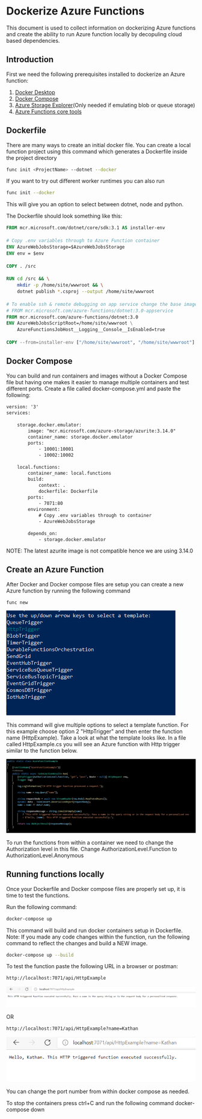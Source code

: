 # Dockerize Azure Functions

This document is used to collect information on dockerizing Azure functions and create the ability to run Azure function locally by decopuling cloud based dependencies.

## Introduction

First we need the following prerequisites installed to dockerize an Azure function:

1. [Docker Desktop](https://docs.docker.com/get-docker/)
2. [Docker Compose](https://docs.docker.com/compose/install/)
3. [Azure Storage Explorer](https://docs.microsoft.com/en-us/azure/vs-azure-tools-storage-manage-with-storage-explorer?tabs=windows)(Only needed if emulating blob or queue storage)
4. [Azure Functions core tools](https://github.com/Azure/azure-functions-core-tools)

## Dockerfile

There are many ways to create an initial docker file. You can create a local function project using this command which generates a Dockerfile inside the project directory

```sh 
func init <ProjectName> --dotnet --docker
```

If you want to try out different worker runtimes you can also run 
```sh
func init --docker
```
This will give you an option to select between dotnet, node and python.

The Dockerfile should look something like this:
```Dockerfile
FROM mcr.microsoft.com/dotnet/core/sdk:3.1 AS installer-env

# Copy .env variables through to Azure Function container
ENV AzureWebJobsStorage=$AzureWebJobsStorage
ENV env = $env

COPY . /src

RUN cd /src && \
    mkdir -p /home/site/wwwroot && \
    dotnet publish *.csproj --output /home/site/wwwroot

# To enable ssh & remote debugging on app service change the base image to the one below
# FROM mcr.microsoft.com/azure-functions/dotnet:3.0-appservice
FROM mcr.microsoft.com/azure-functions/dotnet:3.0
ENV AzureWebJobsScriptRoot=/home/site/wwwroot \
    AzureFunctionsJobHost__Logging__Console__IsEnabled=true

COPY --from=installer-env ["/home/site/wwwroot", "/home/site/wwwroot"]
```

## Docker Compose

You can build and run containers and images without a Docker Compose file but having one makes it easier to manage multiple containers and test different ports. Create a file called docker-compose.yml and paste the following:

```docker-compose
version: '3'
services:

    storage.docker.emulator:
        image: "mcr.microsoft.com/azure-storage/azurite:3.14.0"
        container_name: storage.docker.emulator
        ports:
            - 10001:10001
            - 10002:10002

    local.functions:
        container_name: local.functions
        build:
            context: .
            dockerfile: Dockerfile
        ports:
            - 7071:80
        environment:
            # Copy .env variables through to container
            - AzureWebJobsStorage

        depends_on:
            - storage.docker.emulator
```
NOTE: The latest azurite image is not compatible hence we are using 3.14.0

## Create an Azure Function

After Docker and Docker compose files are setup you can create a new Azure function by running the following command
```sh
func new
```
![New function options](funcNew.PNG)

This command will give multiple options to select a template function. For this example choose option 2 "HttpTrigger" and then enter the function name (HttpExample). Take a look at what the template looks like. In a file called HttpExample.cs you will see an Azure function with Http trigger similar to the function below.

![Example Http Call](FuncEg.PNG)

To run the functions from within a container we need to change the Authorization level in this file. Change AuthorizationLevel.Function to AuthorizationLevel.Anonymous

## Running functions locally

Once your Dockerfile and Docker compose files are properly set up, it is time to test the functions.

Run the following command:
```sh
docker-compose up
```

This command will build and run docker containers setup in Dockerfile.
Note: If you made any code changes within the function, run the following command to reflect the changes and build a NEW image. 

```sh
docker-compose up --build
```

To test the function paste the following URL in a browser or postman: 

```sh
http://localhost:7071/api/HttpExample
```

![Example Http Call](eg.PNG)

OR

```sh
http://localhost:7071/api/HttpExample?name=Kathan
```
![Example http call with name](name.PNG)

You can change the port number from within docker compose as needed.

To stop the containers press ctrl+C and run the following command
docker-compose down




